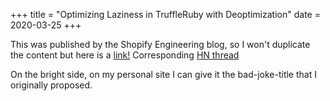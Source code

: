 +++
title = "Optimizing Laziness in TruffleRuby with Deoptimization"
date = 2020-03-25 
+++

This was published by the Shopify Engineering blog, so I won't duplicate the content but here is a [link!](https://engineering.shopify.com/blogs/engineering/optimizing-ruby-lazy-initialization-in-truffleruby-with-deoptimization) Corresponding [HN thread](https://engineering.shopify.com/blogs/engineering/optimizing-ruby-lazy-initialization-in-truffleruby-with-deoptimization)

On the bright side, on my personal site I can give it the bad-joke-title that I originally proposed.
